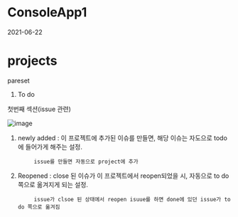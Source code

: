 # ConsoleApp1

2021-06-22


# projects

pareset

1. To do

첫번째 섹션(issue 관련)

![image](https://user-images.githubusercontent.com/83216197/122852759-1cdaab00-d34c-11eb-8225-94cf479e41f3.png)


1. newly added : 이 프로젝트에 추가된 이슈를 만들면, 해당 이슈는 자도으로 todo에 들어가게 해주는 설정.

            issue를 만들면 자동으로 project에 추가
            
2. Reopened : close 된 이슈가 이 프로젝트에서 reopen되었을 시, 자동으로 to do 쪽으로 옮겨지게 되는 설정.
            
            issue가 clsoe 된 상태에서 reopen isuue를 하면 done에 있던 issue가 to do 쪽으로 옮겨짐          
